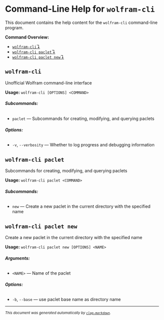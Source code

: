 # Command-Line Help for `wolfram-cli`

This document contains the help content for the `wolfram-cli` command-line program.

**Command Overview:**

* [`wolfram-cli`↴](#wolfram-cli)
* [`wolfram-cli paclet`↴](#wolfram-cli-paclet)
* [`wolfram-cli paclet new`↴](#wolfram-cli-paclet-new)

## `wolfram-cli`

Unofficial Wolfram command-line interface

**Usage:** `wolfram-cli [OPTIONS] <COMMAND>`

###### **Subcommands:**

* `paclet` — Subcommands for creating, modifying, and querying paclets

###### **Options:**

* `-v`, `--verbosity` — Whether to log progress and debugging information



## `wolfram-cli paclet`

Subcommands for creating, modifying, and querying paclets

**Usage:** `wolfram-cli paclet <COMMAND>`

###### **Subcommands:**

* `new` — Create a new paclet in the current directory with the specified name



## `wolfram-cli paclet new`

Create a new paclet in the current directory with the specified name

**Usage:** `wolfram-cli paclet new [OPTIONS] <NAME>`

###### **Arguments:**

* `<NAME>` — Name of the paclet

###### **Options:**

* `-b`, `--base` — use paclet base name as directory name



<hr/>

<small><i>
    This document was generated automatically by
    <a href="https://crates.io/crates/clap-markdown"><code>clap-markdown</code></a>.
</i></small>


